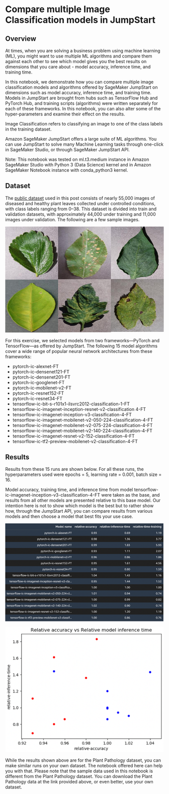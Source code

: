 # Compare multiple Image Classification models in JumpStart

## Overview

At times, when you are solving a business problem using machine learning (ML), you might
want to use multiple ML algorithms and compare them against each other to see which
model gives you the best results on dimensions that you care about - model accuracy,
inference time, and training time.

In this notebook, we demonstrate how you can compare multiple image classification
models and algorithms offered by SageMaker JumpStart on dimensions such as model
accuracy, inference time, and training time. Models in JumpStart are brought from hubs
such as TensorFlow Hub and PyTorch Hub, and training scripts (algorithms) were written
separately for each of these frameworks. In this notebook, you can also alter some of the
hyper-parameters and examine their effect on the results.

Image Classification refers to classifying an image to one of the class labels in the training
dataset.

Amazon SageMaker JumpStart offers a large suite of ML algorithms. You can use JumpStart
to solve many Machine Learning tasks through one-click in SageMaker Studio, or through
SageMaker JumpStart API.

Note: This notebook was tested on ml.t3.medium instance in Amazon SageMaker Studio
with Python 3 (Data Science) kernel and in Amazon SageMaker Notebook instance with
conda_python3 kernel.

## Dataset
The [public dataset](https://paperswithcode.com/dataset/plantvillage) used in this post consists of nearly 55,000 images of diseased and healthy plant leaves collected under controlled conditions, with class labels ranging from 0–38. This dataset is divided into train and validation datasets, with approximately 44,000 under training and 11,000 images under validation. The following are a few sample images.

![Plant leaves](images/leaves.png)

For this exercise, we selected models from two frameworks—PyTorch and TensorFlow—as offered by JumpStart. The following 15 model algorithms cover a wide range of popular neural network architectures from these frameworks:

- pytorch-ic-alexnet-FT
- pytorch-ic-densenet121-FT
- pytorch-ic-densenet201-FT
- pytorch-ic-googlenet-FT
- pytorch-ic-mobilenet-v2-FT
- pytorch-ic-resnet152-FT
- pytorch-ic-resnet34-FT
- tensorflow-ic-bit-s-r101x1-ilsvrc2012-classification-1-FT
- tensorflow-ic-imagenet-inception-resnet-v2-classification 4-FT
- tensorflow-ic-imagenet-inception-v3-classification-4-FT
- tensorflow-ic-imagenet-mobilenet-v2-050-224-classification-4-FT
- tensorflow-ic-imagenet-mobilenet-v2-075-224-classification-4-FT
- tensorflow-ic-imagenet-mobilenet-v2-140-224-classification-4-FT
- tensorflow-ic-imagenet-resnet-v2-152-classification-4-FT
- tensorflow-ic-tf2-preview-mobilenet-v2-classification-4-FT

## Results

Results from these 15 runs are shown below. For all these runs, the hyperparameters used were epochs = 5, learning rate = 0.001, batch size = 16. 

Model accuracy, training time, and inference time from model tensorflow-ic-imagenet-inception-v3-classification-4-FT were taken as the base, and results from all other models are presented relative to this base model. Our intention here is not to show which model is the best but to rather show how, through the JumpStart API, you can compare results from various models and then choose a model that best fits your use case. 

![Results](images/results.png)

![Results](images/results-2.png)

While the results shown above are for the Plant Pathology dataset, you can make similar runs on your own dataset. The notebook offered here can help you with that. Please note that the sample data used in this notebook is different from the Plant Pathology dataset. You can download the Plant Pathology data at the link provided above, or even better, use your own dataset.

